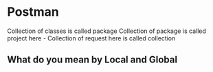 # Postman

Collection of classes is called package
Collection of package is called project
here - 
Collection of request here is called collection

## What do you mean by Local and Global